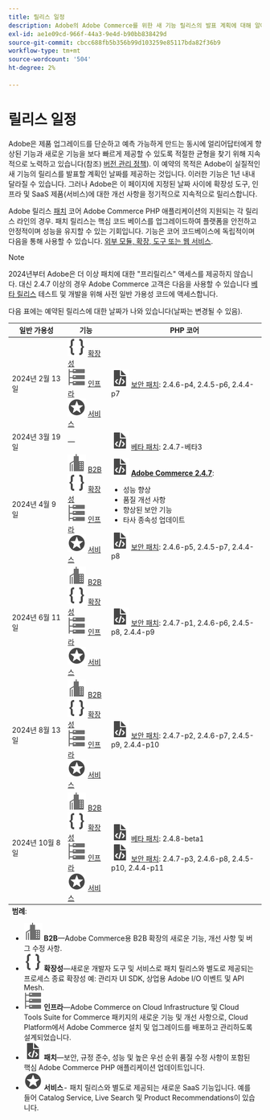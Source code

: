 ```yaml
---
title: 릴리스 일정
description: Adobe의 Adobe Commerce를 위한 새 기능 릴리스의 발표 계획에 대해 알아봅니다.
exl-id: ae1e09cd-966f-44a3-9e4d-b90bb838429d
source-git-commit: cbcc688fb5b356b99d103259e85117bda82f36b9
workflow-type: tm+mt
source-wordcount: '504'
ht-degree: 2%

---
```


# 릴리스 일정

Adobe은 제품 업그레이드를 단순하고 예측 가능하게 만드는 동시에 얼리어답터에게 향상된 기능과 새로운 기능을 보다 빠르게 제공할 수 있도록 적절한 균형을 찾기 위해 지속적으로 노력하고 있습니다(참조) [버전 관리 정책](versioning-policy.md)). 이 예약의 목적은 Adobe이 실질적인 새 기능의 릴리스를 발표할 계획인 날짜를 제공하는 것입니다. 이러한 기능은 1년 내내 달라질 수 있습니다. 그러나 Adobe은 이 페이지에 지정된 날짜 사이에 확장성 도구, 인프라 및 SaaS 제품(서비스)에 대한 개선 사항을 정기적으로 지속적으로 릴리스합니다.

Adobe 릴리스 [패치](versioning-policy.md#patch-release) 코어 Adobe Commerce PHP 애플리케이션의 지원되는 각 릴리스 라인의 경우. 패치 릴리스는 핵심 코드 베이스를 업그레이드하여 플랫폼을 안전하고 안정적이며 성능을 유지할 수 있는 기회입니다. 기능은 코어 코드베이스에 독립적이며 다음을 통해 사용할 수 있습니다. [외부 모듈, 확장, 도구 또는 웹 서비스](versioning-policy.md#extensibility-infrastructure-and-services-release).

>[!NOTE]
>
>2024년부터 Adobe은 더 이상 패치에 대한 &quot;프리릴리스&quot; 액세스를 제공하지 않습니다. 대신 2.4.7 이상의 경우 Adobe Commerce 고객은 다음을 사용할 수 있습니다 [베타 릴리스](beta.md) 테스트 및 개발을 위해 사전 일반 가용성 코드에 액세스합니다.

다음 표에는 예약된 릴리스에 대한 날짜가 나와 있습니다(날짜는 변경될 수 있음).

<table>
<thead>
  <tr>
    <th>일반 가용성</th>
    <th>기능</th>
    <th>PHP 코어</th>
  </tr>
</thead>
<tfoot>
   <tr>
      <td colspan="3"><strong>범례</strong>:
         <ul>
            <li><strong><img alt="B2B 기능 아이콘" src="../assets/icons/enterprise.svg"></img> B2B</strong>—Adobe Commerce용 B2B 확장의 새로운 기능, 개선 사항 및 버그 수정 사항.</li>
            <li><strong><img alt="확장성 기능 아이콘" src="../assets/icons/brackets.svg"></img> 확장성</strong>—새로운 개발자 도구 및 서비스로 패치 릴리스와 별도로 제공되는 프로세스 종료 확장성 예: 관리자 UI SDK, 상업용 Adobe I/O 이벤트 및 API Mesh.</li>
            <li><strong><img alt="인프라 기능 아이콘" src="../assets/icons/servers.svg"></img> 인프라</strong>—Adobe Commerce on Cloud Infrastructure 및 Cloud Tools Suite for Commerce 패키지의 새로운 기능 및 개선 사항으로, Cloud Platform에서 Adobe Commerce 설치 및 업그레이드를 배포하고 관리하도록 설계되었습니다.</li>
            <li><strong><img alt="패치 릴리스 아이콘" src="../assets/icons/file-code.svg"></img> 패치</strong>—보안, 규정 준수, 성능 및 높은 우선 순위 품질 수정 사항이 포함된 핵심 Adobe Commerce PHP 애플리케이션 업데이트입니다.</li>
            <li><strong><img alt="서비스 기능 아이콘" src="../assets/icons/feature.svg"></img> 서비스</strong>- 패치 릴리스와 별도로 제공되는 새로운 SaaS 기능입니다. 예를 들어 Catalog Service, Live Search 및 Product Recommendations이 있습니다.</li>
         </ul>
      </td>
   </tr>
</tfoot>
<tbody>
  <tr>
    <td>2024년 2월 13일</td>
    <td><img alt="확장성 기능 아이콘" src="../assets/icons/brackets.svg"></img> <a href="https://developer.adobe.com/commerce/extensibility/">확장성</a><br><img alt="인프라 기능 아이콘" src="../assets/icons/servers.svg"></img> <a href="https://experienceleague.adobe.com/docs/commerce-cloud-service/user-guide/release-notes/cloud-tools-suite.html">인프라</a><br><img alt="서비스 기능 아이콘" src="../assets/icons/feature.svg"></img> <a href="https://experienceleague.adobe.com/docs/commerce-merchant-services/user-guides/release-information/release-notes-all.html">서비스</a></td>
    <td><img alt="패치 릴리스 아이콘" src="../assets/icons/file-code.svg"></img> <a href="release-notes/security/overview.md">보안 패치</a>: 2.4.6-p4, 2.4.5-p6, 2.4.4-p7</td>
  </tr>
  <tr>
    <td>2024년 3월 19일</td>
    <td>—</td>
    <td><img alt="패치 릴리스 아이콘" src="../assets/icons/file-code.svg"></img> <a href="release-notes/commerce/overview.md">베타 패치</a>: 2.4.7-베타3</td>
  </tr>
  <tr>
    <td>2024년 4월 9일</td>
    <td><img alt="B2B 기능 아이콘" src="../assets/icons/enterprise.svg"></img> <a href="https://experienceleague.adobe.com/docs/commerce-admin/b2b/release-notes.html">B2B</a><br><img alt="확장성 기능 아이콘" src="../assets/icons/brackets.svg"></img> <a href="https://developer.adobe.com/commerce/extensibility/">확장성</a><br><img alt="인프라 기능 아이콘" src="../assets/icons/servers.svg"></img> <a href="https://experienceleague.adobe.com/docs/commerce-cloud-service/user-guide/release-notes/cloud-tools-suite.html">인프라</a><br><img alt="서비스 기능 아이콘" src="../assets/icons/feature.svg"></img> <a href="https://experienceleague.adobe.com/docs/commerce-merchant-services/user-guides/release-information/release-notes-all.html">서비스</a></td>
    <td><img alt="패치 릴리스 아이콘" src="../assets/icons/file-code.svg"></img> <a href="release-notes/commerce/overview.md"><strong>Adobe Commerce 2.4.7</a></strong>:<ul><li>성능 향상</li><li>품질 개선 사항</li><li>향상된 보안 기능</li><li>타사 종속성 업데이트</li></ul><img alt="패치 릴리스 아이콘" src="../assets/icons/file-code.svg"></img> <a href="release-notes/security/overview.md">보안 패치</a>: 2.4.6-p5, 2.4.5-p7, 2.4.4-p8</td>
  </tr>
  <tr>
    <td>2024년 6월 11일</td>
    <td><img alt="B2B 기능 아이콘" src="../assets/icons/enterprise.svg"></img> <a href="https://experienceleague.adobe.com/docs/commerce-admin/b2b/release-notes.html">B2B</a><br><img alt="확장성 기능 아이콘" src="../assets/icons/brackets.svg"></img> <a href="https://developer.adobe.com/commerce/extensibility/">확장성</a><br><img alt="인프라 기능 아이콘" src="../assets/icons/servers.svg"></img> <a href="https://experienceleague.adobe.com/docs/commerce-cloud-service/user-guide/release-notes/cloud-tools-suite.html">인프라</a><br><img alt="서비스 기능 아이콘" src="../assets/icons/feature.svg"></img> <a href="https://experienceleague.adobe.com/docs/commerce-merchant-services/user-guides/release-information/release-notes-all.html">서비스</a></td>
    <td><img alt="패치 릴리스 아이콘" src="../assets/icons/file-code.svg"></img> <a href="release-notes/security/overview.md">보안 패치</a>: 2.4.7-p1, 2.4.6-p6, 2.4.5-p8, 2.4.4-p9</td>
  </tr>
  <tr>
    <td>2024년 8월 13일</td>
    <td><img alt="B2B 기능 아이콘" src="../assets/icons/enterprise.svg"></img> <a href="https://experienceleague.adobe.com/docs/commerce-admin/b2b/release-notes.html">B2B</a><br><img alt="확장성 기능 아이콘" src="../assets/icons/brackets.svg"></img> <a href="https://developer.adobe.com/commerce/extensibility/">확장성</a><br><img alt="인프라 기능 아이콘" src="../assets/icons/servers.svg"></img> <a href="https://experienceleague.adobe.com/docs/commerce-cloud-service/user-guide/release-notes/cloud-tools-suite.html">인프라</a><br><img alt="서비스 기능 아이콘" src="../assets/icons/feature.svg"></img> <a href="https://experienceleague.adobe.com/docs/commerce-merchant-services/user-guides/release-information/release-notes-all.html">서비스</a></td>
    <td><img alt="패치 릴리스 아이콘" src="../assets/icons/file-code.svg"></img> <a href="release-notes/security/overview.md">보안 패치</a>: 2.4.7-p2, 2.4.6-p7, 2.4.5-p9, 2.4.4-p10</td>
  </tr>
  <tr>
    <td>2024년 10월 8일</td>
    <td><img alt="B2B 기능 아이콘" src="../assets/icons/enterprise.svg"></img> <a href="https://experienceleague.adobe.com/docs/commerce-admin/b2b/release-notes.html">B2B</a><br><img alt="확장성 기능 아이콘" src="../assets/icons/brackets.svg"></img> <a href="https://developer.adobe.com/commerce/extensibility/">확장성</a><br><img alt="인프라 기능 아이콘" src="../assets/icons/servers.svg"></img> <a href="https://experienceleague.adobe.com/docs/commerce-cloud-service/user-guide/release-notes/cloud-tools-suite.html">인프라</a><br><img alt="서비스 기능 아이콘" src="../assets/icons/feature.svg"></img> <a href="https://experienceleague.adobe.com/docs/commerce-merchant-services/user-guides/release-information/release-notes-all.html">서비스</a></td>
    <td><img alt="패치 릴리스 아이콘" src="../assets/icons/file-code.svg"></img> <a href="release-notes/commerce/overview.md">베타 패치</a>: 2.4.8-beta1<br><img alt="패치 릴리스 아이콘" src="../assets/icons/file-code.svg"></img> <a href="release-notes/security/overview.md">보안 패치</a>: 2.4.7-p3, 2.4.6-p8, 2.4.5-p10, 2.4.4-p11</td>
  </tr>
</tbody>
</table>
